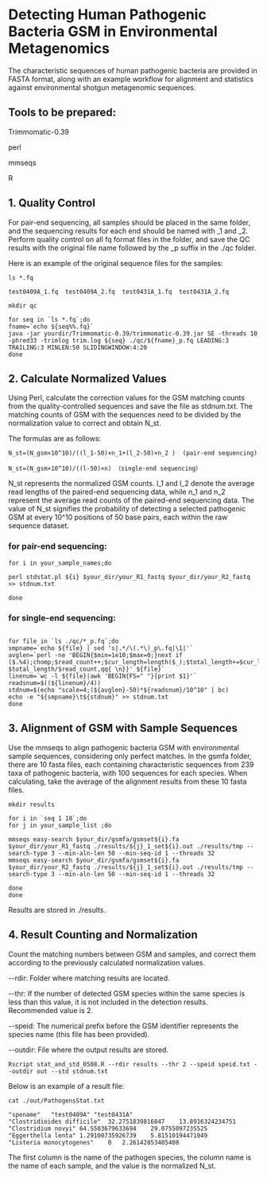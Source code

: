 # Detecting Human Pathogenic Bacteria GSM in Environmental Metagenomics

The characteristic sequences of human pathogenic bacteria are provided in FASTA format, along with an example workflow for alignment and statistics against environmental shotgun metagenomic sequences.

## Tools to be prepared:

Trimmomatic-0.39

perl

mmseqs

R

## 1. Quality Control

For pair-end sequencing, all samples should be placed in the same folder, and the sequencing results for each end should be named with _1 and _2. Perform quality control on all fq format files in the folder, and save the QC results with the original file name followed by the _p suffix in the ./qc folder.


Here is an example of the original sequence files for the samples:

```
ls *.fq

test0409A_1.fq  test0409A_2.fq  test0431A_1.fq  test0431A_2.fq

mkdir qc

for seq in `ls *.fq`;do
fname=`echo ${seq%%.fq}`
java -jar yourdir/Trimmomatic-0.39/trimmomatic-0.39.jar SE -threads 10 -phred33 -trimlog trim.log ${seq} ./qc/${fname}_p.fq LEADING:3 TRAILING:3 MINLEN:50 SLIDINGWINDOW:4:20
done

``` 


## 2. Calculate Normalized Values

Using Perl, calculate the correction values for the GSM matching counts from the quality-controlled sequences and save the file as stdnum.txt. The matching counts of GSM with the sequences need to be divided by the normalization value to correct and obtain N_st.

The formulas are as follows:

``` 
N_st=(N_gsm×10^10)/((l_1-50)×n_1+(l_2-50)×n_2 )  (pair-end sequencing)

N_st=(N_gsm×10^10)/((l-50)×n) （single-end sequencing）

``` 
N_st represents the normalized GSM counts. l_1 and l_2 denote the average read lengths of the paired-end sequencing data, while n_1 and n_2 represent the average read counts of the paired-end sequencing data. The value of N_st signifies the probability of detecting a selected pathogenic GSM at every 10^10 positions of 50 base pairs, each within the raw sequence dataset. 


### for pair-end sequencing:
```
for i in your_sample_names;do

perl stdstat.pl ${i} $your_dir/your_R1_fastq $your_dir/your_R2_fastq >> stdnum.txt

done 

``` 

### for single-end sequencing:

``` 

for file in `ls ./qc/*_p.fq`;do
smpname=`echo ${file} | sed 's|.*/\(.*\)_p\.fq|\1|'`
avglen=`perl -ne 'BEGIN{$min=1e10;$max=0;}next if ($.%4);chomp;$read_count++;$cur_length=length($_);$total_length+=$cur_length;END{print $total_length/$read_count,qq{ \n}}' ${file}`
linenum=`wc -l ${file}|awk 'BEGIN{FS=" "}{print $1}'`
readsnum=$((${linenum}/4))
stdnum=$(echo "scale=4;(${avglen}-50)*${readsnum}/10^10" | bc)
echo -e "${smpname}\t${stdnum}" >> stdnum.txt
done

``` 


## 3. Alignment of GSM with Sample Sequences

Use the mmseqs to align pathogenic bacteria GSM with environmental sample sequences, considering only perfect matches. In the gsmfa folder, there are 10 fasta files, each containing characteristic sequences from 239 taxa of pathogenic bacteria, with 100 sequences for each species. When calculating, take the average of the alignment results from these 10 fasta files.

``` 
mkdir results

for i in `seq 1 10`;do
for j in your_sample_list ;do

mmseqs easy-search $your_dir/gsmfa/gsmset${i}.fa $your_dir/your_R1_fastq ./results/${j}_1_set${i}.out ./results/tmp --search-type 3 --min-aln-len 50 --min-seq-id 1 --threads 32
mmseqs easy-search $your_dir/gsmfa/gsmset${i}.fa $your_dir/your_R2_fastq ./results/${j}_1_set${i}.out ./results/tmp --search-type 3 --min-aln-len 50 --min-seq-id 1 --threads 32

done
done 

``` 

Results are stored in ./results.

## 4. Result Counting and Normalization

Count the matching numbers between GSM and samples, and correct them according to the previously calculated normalization values.

--rdir: Folder where matching results are located.

--thr: If the number of detected GSM species within the same species is less than this value, it is not included in the detection results. Recommended value is 2.

--speid: The numerical prefix before the GSM identifier represents the species name (this file has been provided).

--outdir: File where the output results are stored.

``` 
Rscript stat_and_std_0508.R --rdir results --thr 2 --speid speid.txt --outdir out --std stdnum.txt
``` 

Below is an example of a result file:

``` 
cat ./out/PathogensStat.txt

"spename"	"test0409A"	"test0431A"
"Clostridioides difficile"	32.2751839816847	13.8916324234751
"Clostridium novyi"	64.5503679633694	29.0755097235525
"Eggerthella lenta"	1.29100735926739	5.81510194471049
"Listeria monocytogenes"	0	2.26142853405408
``` 

The first column is the name of the pathogen species, the column name is the name of each sample, and the value is the normalized N_st.
